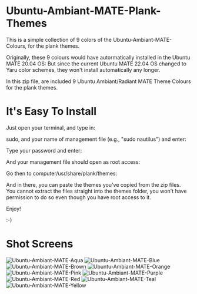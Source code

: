 # Ubuntu-Ambiant-MATE-Plank-Themes

This is a simple collection of 9 colors of the Ubuntu-Ambiant-MATE-Colours, for the plank themes.

Originally, these 9 colours would have autormatically installed in the Ubuntu MATE 20.04 OS:
But since the current Ubuntu MATE 22.04 OS changed to Yaru color schemes, they won't install
automatically any longer.

In this zip file, are included 9 Ubuntu Ambiant/Radiant MATE Theme Colours for the plank themes.

# It's Easy To Install

Just open your terminal, and type in:

sudo, and your name of management file (e.g., "sudo nautilus") and enter:

Type your password and enter:

And your management file should open as root access:

Go then to computer/usr/share/plank/themes:

And in there, you can paste the themes you've copied from the zip files.
You cannot extract the files straight into the themes folder, you won't have permission to do so
even though you have root access to it.

Enjoy!

:-)

# Shot Screens

![Ubuntu-Ambiant-MATE-Aqua](https://user-images.githubusercontent.com/119450036/204640862-1c79ced2-42ad-43a9-8940-08f4f2ad9dc8.png)
![Ubuntu-Ambiant-MATE-Blue](https://user-images.githubusercontent.com/119450036/204640878-54515bf4-a791-42e2-a4fe-43f3d082262b.png)
![Ubuntu-Ambiant-MATE-Brown](https://user-images.githubusercontent.com/119450036/204640889-4bde8ec2-dd25-4396-afa9-c38e4d83b12b.png)
![Ubuntu-Ambiant-MATE-Orange](https://user-images.githubusercontent.com/119450036/204640919-6bf836a0-aab8-4749-b407-1dbd32ff2014.png)
![Ubuntu-Ambiant-MATE-Pink](https://user-images.githubusercontent.com/119450036/204640930-28a0d9b8-eed5-4ee6-8ce6-abe43428d444.png)
![Ubuntu-Ambiant-MATE-Purple](https://user-images.githubusercontent.com/119450036/204640952-69c28d37-bef6-456d-98bd-a64ea97ba6f3.png)
![Ubuntu-Ambiant-MATE-Red](https://user-images.githubusercontent.com/119450036/204640967-05900dff-f95a-4f6e-b617-278cf8709679.png)
![Ubuntu-Ambiant-MATE-Teal](https://user-images.githubusercontent.com/119450036/204640986-5ea5940d-4989-4be1-937c-d082be9c5c77.png)
![Ubuntu-Ambiant-MATE-Yellow](https://user-images.githubusercontent.com/119450036/204641000-8baa37d9-7ba8-4066-b2ad-487f96b090a8.png)

